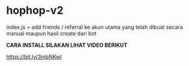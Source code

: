 # hophop-v2

 index.js = add friends / referral ke akun utama yang telah dibuat secara manual maupun hasil create dari bot

**CARA INSTALL SILAKAN LIHAT VIDEO BERIKUT**

https://bit.ly/3mbNKwI
